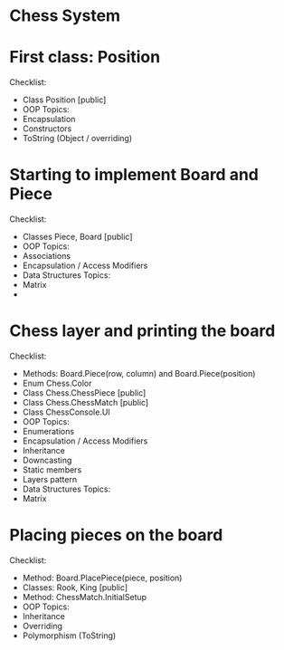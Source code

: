 # Chess System
# First class: Position
Checklist:
  - Class Position [public]
  - OOP Topics:
  - Encapsulation
  - Constructors
  - ToString (Object / overriding)

#  Starting to implement Board and Piece
Checklist:
  - Classes Piece, Board [public]
  - OOP Topics:
  - Associations
  - Encapsulation / Access Modifiers
  - Data Structures Topics:
  - Matrix
  - 
# Chess layer and printing the board

Checklist: 

  - Methods: Board.Piece(row, column) and Board.Piece(position)
  - Enum Chess.Color
  - Class Chess.ChessPiece [public]
  - Class Chess.ChessMatch [public]
  - Class ChessConsole.UI
  - OOP Topics:
  - Enumerations
  - Encapsulation / Access Modifiers
  - Inheritance
  - Downcasting
  - Static members
  - Layers pattern
  - Data Structures Topics:
  - Matrix

# Placing pieces on the board

 Checklist:

  - Method: Board.PlacePiece(piece, position)
  - Classes: Rook, King [public]
  - Method: ChessMatch.InitialSetup
  - OOP Topics:
  - Inheritance
  - Overriding
  - Polymorphism (ToString)